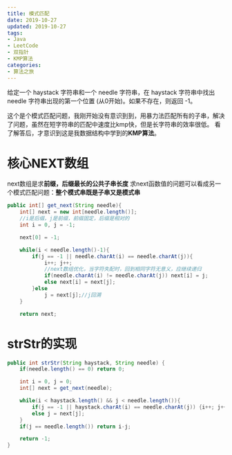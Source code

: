 ```yaml
---
title: 模式匹配
date: 2019-10-27
updated: 2019-10-27
tags:
- Java
- LeetCode
- 双指针
- KMP算法
categories:
- 算法之旅
---
```


给定一个 haystack 字符串和一个 needle 字符串，在 haystack 字符串中找出 needle 字符串出现的第一个位置 (从0开始)。如果不存在，则返回 -1。

这个是个模式匹配问题，我刚开始没有意识到到，用暴力法匹配所有的子串，解决了问题，虽然在短字符串的匹配中速度比kmp快，但是长字符串的效率很低。
看了解答后，才意识到这是我数据结构中学到的**KMP算法**。
# 核心NEXT数组
next数组是求**前缀，后缀最长的公共子串长度**
求next函数值的问题可以看成另一个模式匹配问题：**整个模式串既是子串又是模式串**

```java
public int[] get_next(String needle){
    int[] next = new int[needle.length()];
    //i是后缀，j是前缀，前缀固定，后缀是相对的
    int i = 0, j = -1;

    next[0] = -1;

    while(i < needle.length()-1){
        if(j == -1 || needle.charAt(i) == needle.charAt(j)){
            i++; j++;
            //next数组优化，当字符失配时，回到相同字符无意义，应继续递归
            if(needle.charAt(i) != needle.charAt(j)) next[i] = j;
            else next[i] = next[j];
        }else
            j = next[j];//j回溯
    }

    return next;
```
# strStr的实现
```java
public int strStr(String haystack, String needle) {
    if(needle.length() == 0) return 0;

    int i = 0, j = 0;
    int[] next = get_next(needle);

    while(i < haystack.length() && j < needle.length()){
        if(j == -1 || haystack.charAt(i) == needle.charAt(j)) {i++; j++;}
        else j = next[j];
    }
    if(j == needle.length()) return i-j;

    return -1;
}
```
